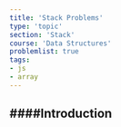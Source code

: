 ```yaml
---
title: 'Stack Problems'
type: 'topic'
section: 'Stack'
course: 'Data Structures'
problemlist: true
tags:
- js
- array
---
```

####Introduction
-